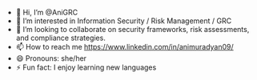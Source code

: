 - 👋 Hi, I’m @AniGRC
- 👀 I’m interested in Information Security / Risk Management / GRC
- 💞️ I’m looking to collaborate on security frameworks, risk assessments, and compliance strategies.
- 📫 How to reach me https://www.linkedin.com/in/animuradyan09/
- 😄 Pronouns: she/her
- ⚡ Fun fact: I enjoy learning new languages

<!---
AniGRC/AniGRC is a ✨ special ✨ repository because its `README.md` (this file) appears on your GitHub profile.
You can click the Preview link to take a look at your changes.
--->
